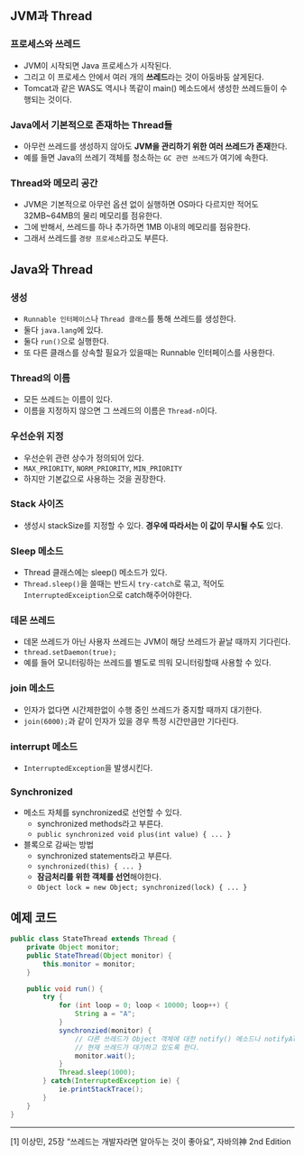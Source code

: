 ## JVM과 Thread

### 프로세스와 쓰레드

- JVM이 시작되면 Java 프로세스가 시작된다.
- 그리고 이 프로세스 안에서 여러 개의 **쓰레드**라는 것이 아둥바둥 살게된다.
- Tomcat과 같은 WAS도 역시나 똑같이 main() 메소드에서 생성한 쓰레드들이 수행되는 것이다.

### Java에서 기본적으로 존재하는 Thread들

- 아무런 쓰레드를 생성하지 않아도 **JVM을 관리하기 위한 여러 쓰레드가 존재**한다.
- 예를 들면 Java의 쓰레기 객체를 청소하는 `GC 관련 쓰레드`가 여기에 속한다.

### Thread와 메모리 공간

- JVM은 기본적으로 아무런 옵션 없이 실행하면 OS마다 다르지만 적어도 32MB~64MB의 물리 메모리를 점유한다.
- 그에 반해서, 쓰레드를 하나 추가하면 1MB 이내의 메모리를 점유한다.
- 그래서 쓰레드를 `경량 프로세스`라고도 부른다.

## Java와 Thread

### 생성

- `Runnable 인터페이스`나 `Thread 클래스`를 통해 쓰레드를 생성한다.
- 둘다 `java.lang`에 있다.
- 둘다 `run()`으로 실행한다.
- 또 다른 클래스를 상속할 필요가 있을때는 Runnable 인터페이스를 사용한다.

### Thread의 이름

- 모든 쓰레드는 이름이 있다.
- 이름을 지정하지 않으면 그 쓰레드의 이름은 `Thread-n`이다.

### 우선순위 지정

- 우선순위 관련 상수가 정의되어 있다.
- `MAX_PRIORITY`, `NORM_PRIORITY`, `MIN_PRIORITY`
- 하지만 기본값으로 사용하는 것을 권장한다.

### Stack 사이즈

- 생성시 stackSize를 지정할 수 있다. **경우에 따라서는 이 값이 무시될 수도** 있다.

### Sleep 메소드

- Thread 클래스에는 sleep() 메소드가 있다.
- `Thread.sleep()`을 쓸때는 반드시 `try-catch`로 묶고, 적어도 `InterruptedExceiption`으로 catch해주어야한다.

### 데몬 쓰레드

- 데몬 쓰레드가 아닌 사용자 쓰레드는 JVM이 해당 쓰레드가 끝날 때까지 기다린다.
- `thread.setDaemon(true);`
- 예를 들어 모니터링하는 쓰레드를 별도로 띄워 모니터링할때 사용할 수 있다.

### join 메소드

- 인자가 없다면 시간제한없이 수행 중인 쓰레드가 중지할 때까지 대기한다.
- `join(6000);`과 같이 인자가 있을 경우 특정 시간만큼만 기다린다.

### interrupt 메소드

- `InterruptedException`을 발생시킨다.

### Synchronized

- 메소드 자체를 synchronized로 선언할 수 있다.
  - synchronized methods라고 부른다.
  - `public synchronized void plus(int value) { ... }`
- 블록으로 감싸는 방법
  - synchronized statements라고 부른다.
  - `synchronized(this) { ... }`
  - **잠금처리를 위한 객체를 선언**해야한다.
  - `Object lock = new Object; synchronized(lock) { ... }`

## 예제 코드

```java
public class StateThread extends Thread {
	private Object monitor;
	public StateThread(Object monitor) {
		this.monitor = monitor;
	}

	public void run() {
		try {
			for (int loop = 0; loop < 10000; loop++) {
				String a = "A";
			}
			synchronzied(monitor) {
				// 다른 쓰레드가 Object 객체에 대한 notify() 메소드나 notifyAll() 메소드를 호출할 때까지
				// 현재 쓰레드가 대기하고 있도록 한다.
				monitor.wait();
			}
			Thread.sleep(1000);
		} catch(InterruptedException ie) {
			ie.printStackTrace();
		}
	}
}
```

---

[1] 이상민, 25장 “쓰레드는 개발자라면 알아두는 것이 좋아요”, 자바의神 2nd Edition
